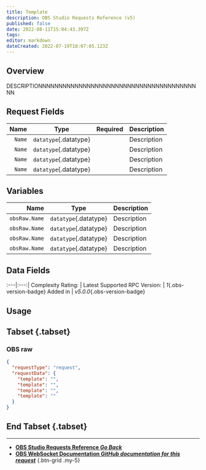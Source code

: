 ```yaml
---
title: Template
description: OBS Studio Requests Reference (v5)
published: false
date: 2022-08-11T15:04:43.397Z
tags: 
editor: markdown
dateCreated: 2022-07-19T18:07:05.123Z
---
```


## Overview
DESCRIPTIONNNNNNNNNNNNNNNNNNNNNNNNNNNNNNNNNNNNNNNNN

## Request Fields
Name | Type | Required| Description |
----:|:----:|:-------:|:------------|
`Name` | `datatype`{.datatype} | <i class="mdi mdi-check-bold"></i> | Description
`Name` | `datatype`{.datatype} | <i class="mdi mdi-check-bold"></i> | Description
`Name` | `datatype`{.datatype} | <i class="mdi mdi-close-thick"></i> | Description
`Name` | `datatype`{.datatype} | <i class="mdi mdi-close-thick"></i> | Description

## Variables
Name | Type | Description | 
----:|:---------:|:------------|
`obsRaw.Name` | `datatype`{.datatype} | Description
`obsRaw.Name` | `datatype`{.datatype} | Description
`obsRaw.Name` | `datatype`{.datatype} | Description
`obsRaw.Name` | `datatype`{.datatype} | Description

## Data Fields
:---|:---:|
Complexity Rating: | <span class="stars stars--5"></span>
Latest Supported RPC Version: | *1*{.obs-version-badge}
Added in | *v5.0.0*{.obs-version-badge}

## Usage
## Tabset {.tabset}
### OBS raw
```json
{
  "requestType": "request",
  "requestData": {
    "template": "",
    "template": "",
    "template": "",
    "template": ""
  }
}
```
## End Tabset {.tabset}

---

- [<i class="mdi mdi-chevron-left"></i>**OBS Studio Requests Reference *Go Back***](/en/Broadcasters/OBS/Requests)
- [<i class="mdi mdi-github"></i> **OBS WebSocket Documentation *GitHub documentation for this request***](https://github.com/obsproject/obs-websocket/blob/master/docs/generated/protocol.md#INSERTTHENAMEHEREPLEASEDPNTFORGETITIK1497PLEASEEEEEEEEEEEEEEEEEEEEEEEEEEEEEEEEEEEEEEEEEEEEEEEEEEEEEEEEEEEEEEEEEEEEEEEEEEEEEEEEEEEEEEEEEEEEEEEEEEEEEEEEEE)
{.btn-grid .my-5}